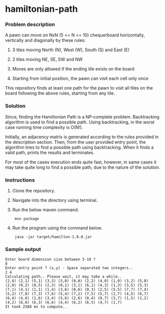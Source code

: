 # hamiltonian-path

### Problem description

A pawn can move on NxN (5 <= N <= 10) chequerboard horizontally, vertically and diagonally by these rules:

1) 3 tiles moving North (N), West (W), South (S) and East (E)

2) 2 tiles moving NE, SE, SW and NW

3) Moves are only allowed if the ending tile exists on the board

4) Starting from initial position, the pawn can visit each cell only once

This repository finds at least one path for the pawn to visit all tiles on the board following the above rules, starting from any tile.

### Solution

Since, finding the Hamiltonian Path is a NP-complete problem. Backtracking algorithm is used to find a possible path.
Using backtracking, in the worst case running time complexity is O(N!).

Initially, an adjacency matrix is generated according to the rules provided in the description section.
Then, from the user provided entry point, the algorithm tries to find a possible path using backtracking. 
When it finds a valid path, prints the results and terminates.

For most of the cases execution ends quite fast, however, in same cases it may take quite long to find a possible path, due to the nature of the solution.

### Instructions

1) Clone the repository.

2) Navigate into the directory using terminal.

3) Run the below maven command.

        mvn package

4) Run the program using the command below.
        
        java -jar target/hamilton-1.0.0.jar

### Sample output

    Enter board dimension size between 5-10 ?
    8
    Enter entry point ? (x,y) - Space separated two integers..
    2 4
    Calculating path.. Please wait, it may take a while..
    (2,4) (2,1) (5,1) (3,3) (3,0) (0,0) (2,2) (4,0) (1,0) (3,2) (5,0) (2,0) (0,2) (0,5) (2,3) (0,1) (3,1) (6,1) (4,3) (1,3) (3,5) (5,3) (7,1) (4,1) (1,1) (1,4) (3,6) (0,6) (0,3) (2,5) (5,5) (7,7) (7,4) (5,2) (7,0) (7,3) (7,6) (5,4) (7,2) (7,5) (5,7) (2,7) (4,5) (6,7) (6,4) (4,6) (1,6) (3,4) (5,6) (2,6) (0,4) (0,7) (3,7) (1,5) (1,2) (4,2) (6,0) (6,3) (6,6) (4,4) (6,2) (6,5) (4,7) (1,7) 
    It took 2588 ms to compute..